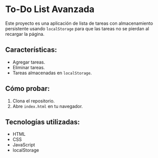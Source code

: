 # To-Do List Avanzada

Este proyecto es una aplicación de lista de tareas con almacenamiento persistente usando `localStorage` para que las tareas no se pierdan al recargar la página.

## Características:
- Agregar tareas.
- Eliminar tareas.
- Tareas almacenadas en `localStorage`.

## Cómo probar:
1. Clona el repositorio.
2. Abre `index.html` en tu navegador.

## Tecnologías utilizadas:
- HTML
- CSS
- JavaScript
- localStorage
